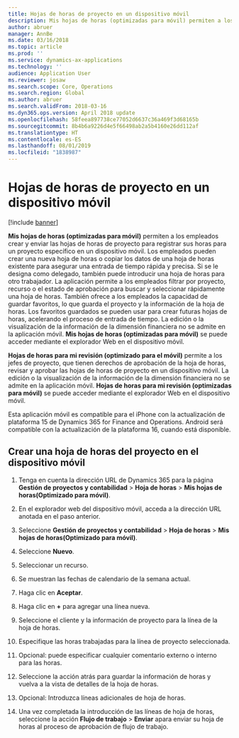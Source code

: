 ```yaml
---
title: Hojas de horas de proyecto en un dispositivo móvil
description: Mis hojas de horas (optimizadas para móvil) permiten a los empleados crear y enviar las hojas de horas de proyecto para registrar sus horas para un proyecto específico en un dispositivo móvil.
author: abruer
manager: AnnBe
ms.date: 03/16/2018
ms.topic: article
ms.prod: ''
ms.service: dynamics-ax-applications
ms.technology: ''
audience: Application User
ms.reviewer: josaw
ms.search.scope: Core, Operations
ms.search.region: Global
ms.author: abruer
ms.search.validFrom: 2018-03-16
ms.dyn365.ops.version: April 2018 update
ms.openlocfilehash: 58feea897738ce77052d6637c36a469f3d68165b
ms.sourcegitcommit: 8b4b6a9226d4e5f66498ab2a5b4160e26dd112af
ms.translationtype: HT
ms.contentlocale: es-ES
ms.lasthandoff: 08/01/2019
ms.locfileid: "1838987"
---
```

# <a name="project-timesheets-on-a-mobile-device"></a>Hojas de horas de proyecto en un dispositivo móvil

[!include [banner](../includes/banner.md)]

**Mis hojas de horas (optimizadas para móvil)** permiten a los empleados crear y enviar las hojas de horas de proyecto para registrar sus horas para un proyecto específico en un dispositivo móvil. Los empleados pueden crear una nueva hoja de horas o copiar los datos de una hoja de horas existente para asegurar una entrada de tiempo rápida y precisa. Si se le designa como delegado, también puede introducir una hoja de horas para otro trabajador. La aplicación permite a los empleados filtrar por proyecto, recurso o el estado de aprobación para buscar y seleccionar rápidamente una hoja de horas. También ofrece a los empleados la capacidad de guardar favoritos, lo que guarda el proyecto y la información de la hoja de horas. Los favoritos guardados se pueden usar para crear futuras hojas de horas, acelerando el proceso de entrada de tiempo. La edición o la visualización de la información de la dimensión financiera no se admite en la aplicación móvil. **Mis hojas de horas (optimizadas para móvil)** se puede acceder mediante el explorador Web en el dispositivo móvil.

**Hojas de horas para mi revisión (optimizado para el móvil)** permite a los jefes de proyecto, que tienen derechos de aprobación de la hoja de horas, revisar y aprobar las hojas de horas de proyecto en un dispositivo móvil. La edición o la visualización de la información de la dimensión financiera no se admite en la aplicación móvil. **Hojas de horas para mi revisión (optimizadas para móvil)** se puede acceder mediante el explorador Web en el dispositivo móvil.

Esta aplicación móvil es compatible para el iPhone con la actualización de plataforma 15 de Dynamics 365 for Finance and Operations.
Android será compatible con la actualización de la plataforma 16, cuando está disponible.

## <a name="create-a-project-timesheet-on-your-mobile-device"></a>Crear una hoja de horas del proyecto en el dispositivo móvil

1.  Tenga en cuenta la dirección URL de Dynamics 365 para la página **Gestión de proyectos y contabilidad** \> **Hoja de horas** \> **Mis hojas de horas(Optimizado para móvil)**.

2.  En el explorador web del dispositivo móvil, acceda a la dirección URL anotada en el paso anterior.
 
3.  Seleccione **Gestión de proyectos y contabilidad** \> **Hoja de horas** \> **Mis hojas de horas(Optimizado para móvil)**.

4.  Seleccione **Nuevo**.

5.  Seleccionar un recurso.

6.  Se muestran las fechas de calendario de la semana actual.

7.  Haga clic en **Aceptar**.

8.  Haga clic en **+** para agregar una línea nueva.

9.  Seleccione el cliente y la información de proyecto para la línea de la hoja de horas.

10. Especifique las horas trabajadas para la línea de proyecto seleccionada.

11. Opcional: puede especificar cualquier comentario externo o interno para las horas.

12. Seleccione la acción atrás para guardar la información de horas y vuelva a la vista de detalles de la hoja de horas.

13. Opcional: Introduzca líneas adicionales de hoja de horas.

14. Una vez completada la introducción de las líneas de hoja de horas, seleccione la acción **Flujo de trabajo** \> **Enviar** apara enviar su hoja de horas al proceso de aprobación de flujo de trabajo.
